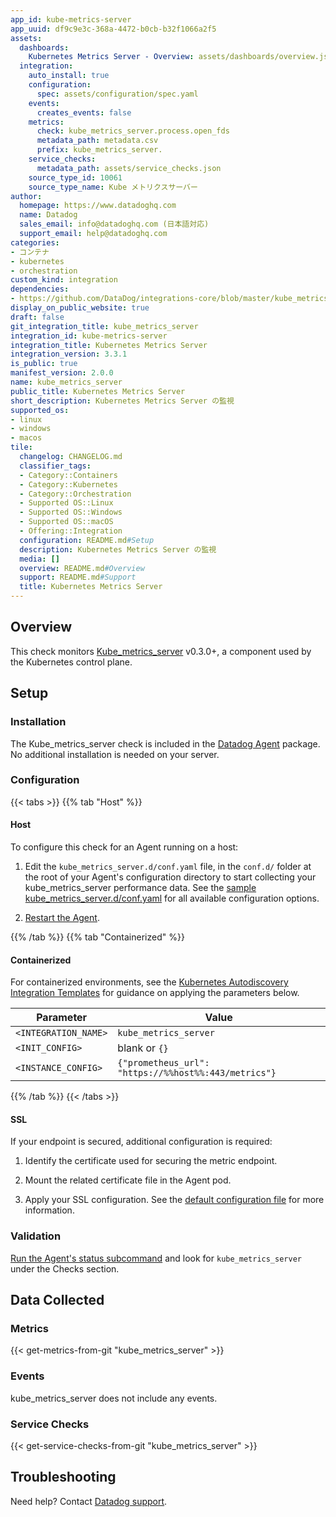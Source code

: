 ```yaml
---
app_id: kube-metrics-server
app_uuid: df9c9e3c-368a-4472-b0cb-b32f1066a2f5
assets:
  dashboards:
    Kubernetes Metrics Server - Overview: assets/dashboards/overview.json
  integration:
    auto_install: true
    configuration:
      spec: assets/configuration/spec.yaml
    events:
      creates_events: false
    metrics:
      check: kube_metrics_server.process.open_fds
      metadata_path: metadata.csv
      prefix: kube_metrics_server.
    service_checks:
      metadata_path: assets/service_checks.json
    source_type_id: 10061
    source_type_name: Kube メトリクスサーバー
author:
  homepage: https://www.datadoghq.com
  name: Datadog
  sales_email: info@datadoghq.com (日本語対応)
  support_email: help@datadoghq.com
categories:
- コンテナ
- kubernetes
- orchestration
custom_kind: integration
dependencies:
- https://github.com/DataDog/integrations-core/blob/master/kube_metrics_server/README.md
display_on_public_website: true
draft: false
git_integration_title: kube_metrics_server
integration_id: kube-metrics-server
integration_title: Kubernetes Metrics Server
integration_version: 3.3.1
is_public: true
manifest_version: 2.0.0
name: kube_metrics_server
public_title: Kubernetes Metrics Server
short_description: Kubernetes Metrics Server の監視
supported_os:
- linux
- windows
- macos
tile:
  changelog: CHANGELOG.md
  classifier_tags:
  - Category::Containers
  - Category::Kubernetes
  - Category::Orchestration
  - Supported OS::Linux
  - Supported OS::Windows
  - Supported OS::macOS
  - Offering::Integration
  configuration: README.md#Setup
  description: Kubernetes Metrics Server の監視
  media: []
  overview: README.md#Overview
  support: README.md#Support
  title: Kubernetes Metrics Server
---
```


<!--  SOURCED FROM https://github.com/DataDog/integrations-core -->


## Overview

This check monitors [Kube_metrics_server][1] v0.3.0+, a component used by the Kubernetes control plane.

## Setup

### Installation

The Kube_metrics_server check is included in the [Datadog Agent][2] package. No additional installation is needed on your server.

### Configuration

{{< tabs >}}
{{% tab "Host" %}}

#### Host

To configure this check for an Agent running on a host:

1. Edit the `kube_metrics_server.d/conf.yaml` file, in the `conf.d/` folder at the root of your Agent's configuration directory to start collecting your kube_metrics_server performance data. See the [sample kube_metrics_server.d/conf.yaml][1] for all available configuration options.

2. [Restart the Agent][2].

[1]: https://github.com/DataDog/integrations-core/blob/master/kube_metrics_server/datadog_checks/kube_metrics_server/data/conf.yaml.example
[2]: https://docs.datadoghq.com/ja/agent/guide/agent-commands/#restart-the-agent
{{% /tab %}}
{{% tab "Containerized" %}}

#### Containerized

For containerized environments, see the [Kubernetes Autodiscovery Integration Templates][1] for guidance on applying the parameters below.

| Parameter            | Value                                                |
| -------------------- | ---------------------------------------------------- |
| `<INTEGRATION_NAME>` | `kube_metrics_server `                                         |
| `<INIT_CONFIG>`      | blank or `{}`                                        |
| `<INSTANCE_CONFIG>`  | `{"prometheus_url": "https://%%host%%:443/metrics"}` |

[1]: https://docs.datadoghq.com/ja/agent/kubernetes/integrations/
{{% /tab %}}
{{< /tabs >}}

#### SSL

If your endpoint is secured, additional configuration is required:

1. Identify the certificate used for securing the metric endpoint.

2. Mount the related certificate file in the Agent pod.

3. Apply your SSL configuration. See the [default configuration file][3] for more information.

### Validation

[Run the Agent's status subcommand][4] and look for `kube_metrics_server` under the Checks section.

## Data Collected

### Metrics
{{< get-metrics-from-git "kube_metrics_server" >}}


### Events

kube_metrics_server does not include any events.

### Service Checks
{{< get-service-checks-from-git "kube_metrics_server" >}}


## Troubleshooting

Need help? Contact [Datadog support][5].



[1]: https://github.com/kubernetes-incubator/metrics-server
[2]: https://app.datadoghq.com/account/settings/agent/latest
[3]: https://github.com/DataDog/integrations-core/blob/master/openmetrics/datadog_checks/openmetrics/data/conf.yaml.example
[4]: https://docs.datadoghq.com/ja/agent/guide/agent-commands/#agent-status-and-information
[5]: https://docs.datadoghq.com/ja/help/